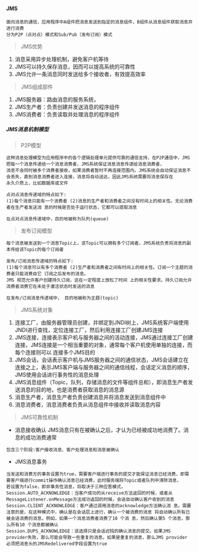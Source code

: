 #### JMS

```text
面向消息的通信，应用程序中A组件把消息发送到指定的消息组件，B组件从消息组件获取消息并进行消费
分为P2P（点对点）模式和Sub/Pub（发布订阅）模式
```

> JMS优势

1. 消息采用异步处理机制，避免客户机等待
2. JMS可以持久保存消息，因而可以提高系统的可靠性
3. JMS允许一条消息同时发送给多个接收者，有效提高效率


> JMS组成部件

1. JMS服务器：路由消息的服务系统，
2. JMS生产者：负责创建并发送消息的程序组件
3. JMS消费者：负责读取并处理消息的程序组件

##### JMS消息机制模型

> P2P模型

```text
这种消息处理模型为应用程序中的各个逻辑处理单元提供可靠的通信支持，在P2P通信中，JMS把每一个消息传递给一个消息消费者，JMS系统保证消息消息传递给消息消费者，
消息不会同时被多个消费者接收，如果消费者暂时不再连接范围内，JMS系统会自动保证消息不会丢失，直到消息消费者进入连接，消息将自动送达，因此JMS系统需要将消息保存在
永久介质上，比如数据库或文件

点对点消息传递域的特点如下:
(1)每个消息只能有一个消费者 (2)消息的生产者和消费者之间没有时间上的相关性。无论消费者在生产者发送消 息的时候是否处于运行状态，它都可以提取消息

在点对点消息传递域中，目的地被称为队列(queue)
```

> 发布订阅模型

```text
每个消息被发送到一个消息Topic上，该Topic可以拥有多个订阅者，JMS系统负责将消息的副本传给该Topic的每个订阅者

发布/订阅消息传递域的特点如下:
(1)每个消息可以有多个消费者 (2)生产者和消费者之间有时间上的相关性。订阅一个主题的消费者只能消费自它 订阅之后发布的消息。
JMS 规范允许客户创建持久订阅，这在一定程度上放松了时间 上的相关性要求。持久订阅允许消费者消费它在未处于激活状态时发送的消息

在发布/订阅消息传递域中， 目的地被称为主题(topic)
```

> JMS系统对象

1. 连接工厂，由服务器管理员创建，并绑定到JNDI树上，JMS系统客户端使用JNDI进行查找，定位连接工厂，然后利用连接工厂创建JMS连接
2. JMS连接，连接表示客户机与服务器之间的活动连接，JMS通过连接工厂创建连接，JMS连接是一个相当重要的对象，通常每个客户机使用单独的连接，而每个连接则可以
连接多个JMS目的
3. JMS会话，会话表示客户机与JMS服务器之间的通信状态，JMS会话建立在连接之上，表示JMS客户端与服务器之间的通信线程，会话定义消息的顺序，JMS使用会话进行事务性的消息处理
4. JMS消息组件（Topic，队列，存储消息的文件等组件总和），即消息生产者发送消息的目的地，也是消费者获取消息的消息源
5. 消息生产者，消息生产者负责创建消息并将消息发送到消息组件中
6. 消息消费者，消息消费者负责从消息组件中接收并读取消息内容

> JMS可靠性机制

* 消息接收确认 JMS消息只有在被确认之后，才认为已经被成功地消费了。消息的成功消费通常

```text
包含三个阶段:客户接收消息、客户处理消息和消息被确认
```

* JMS消息事务

```text
当发送和消费方的事务设置为true，需要客户端进行事务的提交才能保证消息已经消费，即需要客户端进行commit操作确认消息已经消费，此时服务端将Topic或者队列中清除消息，
若设置为false，即非事务性消息，将取决于三种应答模式，
Session.AUTO_ACKNOWLEDGE：当客户成功的从receive方法返回的时候，或者从 MessageListener.onMessage方法成功返回的时候，会话自动确认客户收到的消息
Session.CLIENT_ACKNOWLEDGE：客户通过调用消息的acknowledge方法确认消 息。需要注意的是，在这种模式中，确认是在会话层上进行，确认一个被消费的消息 将自动确认所有已被会话消费的消息。例如，如果一个消息消费者消费了10 个消 息，然后确认第5 个消息，那么所有10 个消息都被确认
Session.DUPS_ACKNOWLEDGE：该选择只是会话迟钝的确认消息的提交。如果JMS provider失败，那么可能会导致一些重复的消息。如果是重复的消息，那么JMS provider 必须把消息头的JMSRedelivered字段设置为true
```

